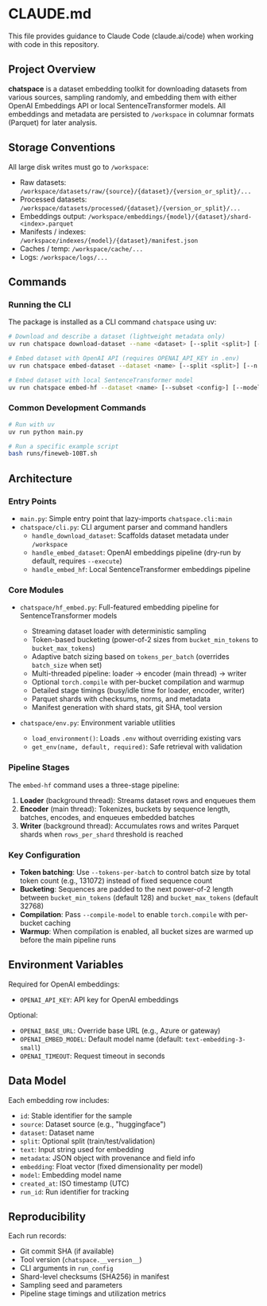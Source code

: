 # CLAUDE.md

This file provides guidance to Claude Code (claude.ai/code) when working with code in this repository.

## Project Overview

**chatspace** is a dataset embedding toolkit for downloading datasets from various sources, sampling randomly, and embedding them with either OpenAI Embeddings API or local SentenceTransformer models. All embeddings and metadata are persisted to `/workspace` in columnar formats (Parquet) for later analysis.

## Storage Conventions

All large disk writes must go to `/workspace`:
- Raw datasets: `/workspace/datasets/raw/{source}/{dataset}/{version_or_split}/...`
- Processed datasets: `/workspace/datasets/processed/{dataset}/{version_or_split}/...`
- Embeddings output: `/workspace/embeddings/{model}/{dataset}/shard-<index>.parquet`
- Manifests / indexes: `/workspace/indexes/{model}/{dataset}/manifest.json`
- Caches / temp: `/workspace/cache/...`
- Logs: `/workspace/logs/...`

## Commands

### Running the CLI

The package is installed as a CLI command `chatspace` using uv:

```bash
# Download and describe a dataset (lightweight metadata only)
uv run chatspace download-dataset --name <dataset> [--split <split>] [--source huggingface]

# Embed dataset with OpenAI API (requires OPENAI_API_KEY in .env)
uv run chatspace embed-dataset --dataset <name> [--split <split>] [--n <count>|--p <fraction>] [--execute]

# Embed dataset with local SentenceTransformer model
uv run chatspace embed-hf --dataset <name> [--subset <config>] [--model <model>] [options...]
```

### Common Development Commands

```bash
# Run with uv
uv run python main.py

# Run a specific example script
bash runs/fineweb-10BT.sh
```

## Architecture

### Entry Points

- `main.py`: Simple entry point that lazy-imports `chatspace.cli:main`
- `chatspace/cli.py`: CLI argument parser and command handlers
  - `handle_download_dataset`: Scaffolds dataset metadata under `/workspace`
  - `handle_embed_dataset`: OpenAI embeddings pipeline (dry-run by default, requires `--execute`)
  - `handle_embed_hf`: Local SentenceTransformer embeddings pipeline

### Core Modules

- `chatspace/hf_embed.py`: Full-featured embedding pipeline for SentenceTransformer models
  - Streaming dataset loader with deterministic sampling
  - Token-based bucketing (power-of-2 sizes from `bucket_min_tokens` to `bucket_max_tokens`)
  - Adaptive batch sizing based on `tokens_per_batch` (overrides `batch_size` when set)
  - Multi-threaded pipeline: loader → encoder (main thread) → writer
  - Optional `torch.compile` with per-bucket compilation and warmup
  - Detailed stage timings (busy/idle time for loader, encoder, writer)
  - Parquet shards with checksums, norms, and metadata
  - Manifest generation with shard stats, git SHA, tool version

- `chatspace/env.py`: Environment variable utilities
  - `load_environment()`: Loads `.env` without overriding existing vars
  - `get_env(name, default, required)`: Safe retrieval with validation

### Pipeline Stages

The `embed-hf` command uses a three-stage pipeline:

1. **Loader** (background thread): Streams dataset rows and enqueues them
2. **Encoder** (main thread): Tokenizes, buckets by sequence length, batches, encodes, and enqueues embedded batches
3. **Writer** (background thread): Accumulates rows and writes Parquet shards when `rows_per_shard` threshold is reached

### Key Configuration

- **Token batching**: Use `--tokens-per-batch` to control batch size by total token count (e.g., 131072) instead of fixed sequence count
- **Bucketing**: Sequences are padded to the next power-of-2 length between `bucket_min_tokens` (default 128) and `bucket_max_tokens` (default 32768)
- **Compilation**: Pass `--compile-model` to enable `torch.compile` with per-bucket caching
- **Warmup**: When compilation is enabled, all bucket sizes are warmed up before the main pipeline runs

## Environment Variables

Required for OpenAI embeddings:
- `OPENAI_API_KEY`: API key for OpenAI embeddings

Optional:
- `OPENAI_BASE_URL`: Override base URL (e.g., Azure or gateway)
- `OPENAI_EMBED_MODEL`: Default model name (default: `text-embedding-3-small`)
- `OPENAI_TIMEOUT`: Request timeout in seconds

## Data Model

Each embedding row includes:
- `id`: Stable identifier for the sample
- `source`: Dataset source (e.g., "huggingface")
- `dataset`: Dataset name
- `split`: Optional split (train/test/validation)
- `text`: Input string used for embedding
- `metadata`: JSON object with provenance and field info
- `embedding`: Float vector (fixed dimensionality per model)
- `model`: Embedding model name
- `created_at`: ISO timestamp (UTC)
- `run_id`: Run identifier for tracking

## Reproducibility

Each run records:
- Git commit SHA (if available)
- Tool version (`chatspace.__version__`)
- CLI arguments in `run_config`
- Shard-level checksums (SHA256) in manifest
- Sampling seed and parameters
- Pipeline stage timings and utilization metrics
